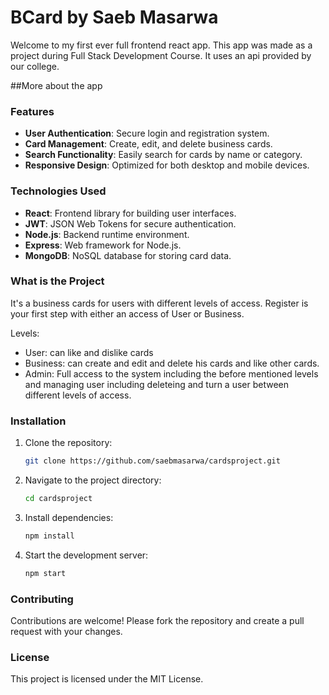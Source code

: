 # BCard by Saeb Masarwa

Welcome to my first ever full frontend react app.
This app was made as a project during Full Stack Development Course.
It uses an api provided by our college.

##More about the app

### Features

- **User Authentication**: Secure login and registration system.
- **Card Management**: Create, edit, and delete business cards.
- **Search Functionality**: Easily search for cards by name or category.
- **Responsive Design**: Optimized for both desktop and mobile devices.

### Technologies Used

- **React**: Frontend library for building user interfaces.
- **JWT**: JSON Web Tokens for secure authentication.
- **Node.js**: Backend runtime environment.
- **Express**: Web framework for Node.js.
- **MongoDB**: NoSQL database for storing card data.

### What is the Project

It's a business cards for users with different levels of access.
Register is your first step with either an access of User or Business.

Levels:

- User: can like and dislike cards
- Business: can create and edit and delete his cards and like other cards.
- Admin: Full access to the system including the before mentioned levels and managing user including deleteing and turn a user between different levels of access.

### Installation

1. Clone the repository:
   ```sh
   git clone https://github.com/saebmasarwa/cardsproject.git
   ```
2. Navigate to the project directory:
   ```sh
   cd cardsproject
   ```
3. Install dependencies:
   ```sh
   npm install
   ```
4. Start the development server:
   ```sh
   npm start
   ```

### Contributing

Contributions are welcome! Please fork the repository and create a pull request with your changes.

### License

This project is licensed under the MIT License.
